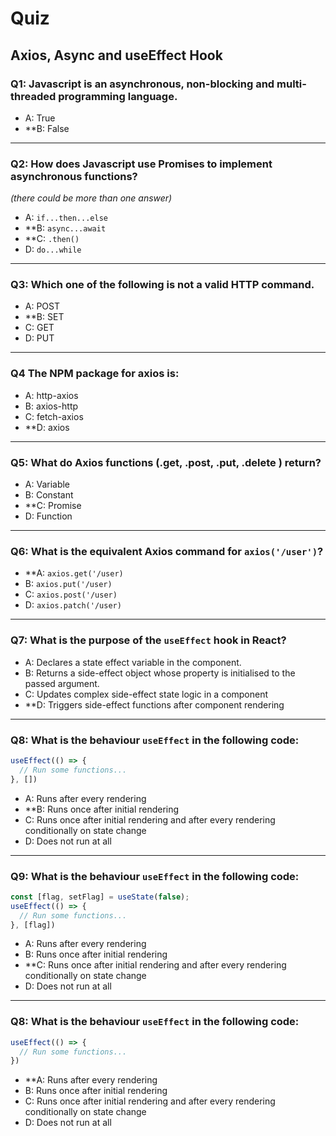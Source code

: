# Quiz
## Axios, Async and useEffect Hook
### Q1: Javascript is an asynchronous, non-blocking and multi-threaded programming language.

- A: True
- **B: False

---
### Q2: How does Javascript use Promises to implement asynchronous functions?
*(there could be more than one answer)*

- A: `if...then...else`
- **B: `async...await`
- **C: `.then()`
- D: `do...while`

---
### Q3: Which one of the following is not a valid HTTP command. 
 
- A: POST
- **B: SET
- C: GET
- D: PUT

---
### Q4 The NPM package for axios is:

- A: http-axios
- B: axios-http
- C: fetch-axios
- **D: axios

---
### Q5: What do Axios functions (.get, .post, .put, .delete ) return?

- A: Variable
- B: Constant
- **C: Promise
- D: Function

---
### Q6: What is the equivalent Axios command for `axios('/user')`?
- **A: `axios.get('/user)`
- B: `axios.put('/user)`
- C: `axios.post('/user)`
- D: `axios.patch('/user)`

---
### Q7: What is the purpose of the `useEffect` hook in React?
- A: Declares a state effect variable in the component.
- B: Returns a side-effect object whose property is initialised to the passed argument.
- C: Updates complex side-effect state logic in a component
- **D: Triggers side-effect functions after component rendering

---
### Q8: What is the behaviour `useEffect` in the following code:
```js
useEffect(() => {
  // Run some functions...
}, [])
```
- A: Runs after every rendering
- **B: Runs once after initial rendering
- C: Runs once after initial rendering and after every rendering conditionally on state change
- D: Does not run at all

---
### Q9: What is the behaviour `useEffect` in the following code:
```js
const [flag, setFlag] = useState(false);
useEffect(() => {
  // Run some functions...
}, [flag])
```
- A: Runs after every rendering
- B: Runs once after initial rendering
- **C: Runs once after initial rendering and after every rendering conditionally on state change
- D: Does not run at all

---
### Q8: What is the behaviour `useEffect` in the following code:
```js
useEffect(() => {
  // Run some functions...
})
```
- **A: Runs after every rendering
- B: Runs once after initial rendering
- C: Runs once after initial rendering and after every rendering conditionally on state change
- D: Does not run at all
